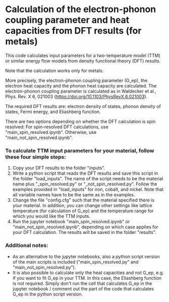 # Calculation of the electron-phonon coupling parameter and heat capacities from DFT results (for metals)

This code calculates input parameters for a two-temperature model (TTM) or similar energy flow models from density functional theory (DFT) results.

Note that the calculation works only for metals. 

More precisely, the electron-phonon coupling parameter (G_ep), the electron heat capacity and the phonon heat capacity are calculated. 
The electron-phonon coupling parameter is calculated as in Waldecker et al., Phys. Rev. X 6, 021003 (https://doi.org/10.1103/PhysRevX.6.021003).

The required DFT results are: electron density of states, phonon density of states, Fermi energy, and Eliashberg function. 

There are two options depending on whether the DFT calculation is spin resolved: For spin-resolved DFT calculations, use "main_spin_resolved.ipynb". Otherwise, use "main_not_spin_resolved.ipynb".


### To calculate TTM input parameters for your material, follow these four simple steps:

1) Copy your DFT results to the folder "inputs".
2) Write a python script that reads the DFT results and save this script in the folder "load_inputs". The name of the script needs to be the material name plus "_spin_resolved.py" or "_not_spin_resolved.py". Follow the examples provided in "load_inputs" for iron, cobalt, and nickel. Note that all variable names have to be the same as in the examples.
3) Change the file "config.cfg" such that the material specified there is your material. In addition, you can change other settings like lattice temperature (for calculation of G_ep) and the temperature range for which you would like the TTM inputs. 
4) Run the jupyter notebook "main_spin_resolved.ipynb" or "main_not_spin_resolved.ipynb", depending on which case applies for your DFT calculation. The results will be saved in the folder "results".


### Additional notes:

- As an alternative to the jupyter notebooks, also a python script version of the main scripts is included ("main_spin_resolved.py" and "main_not_spin_resolved.py"). 
- It is also possible to calculate only the heat capacities and not G_ep, e.g. if you want to fit G_ep in your TTM. In this case, the Eliashberg function is not required. Simply don't run the cell that calculates G_ep in the jupyter notebook  / comment out the part of the code that calculates G_ep in the python script version. 
